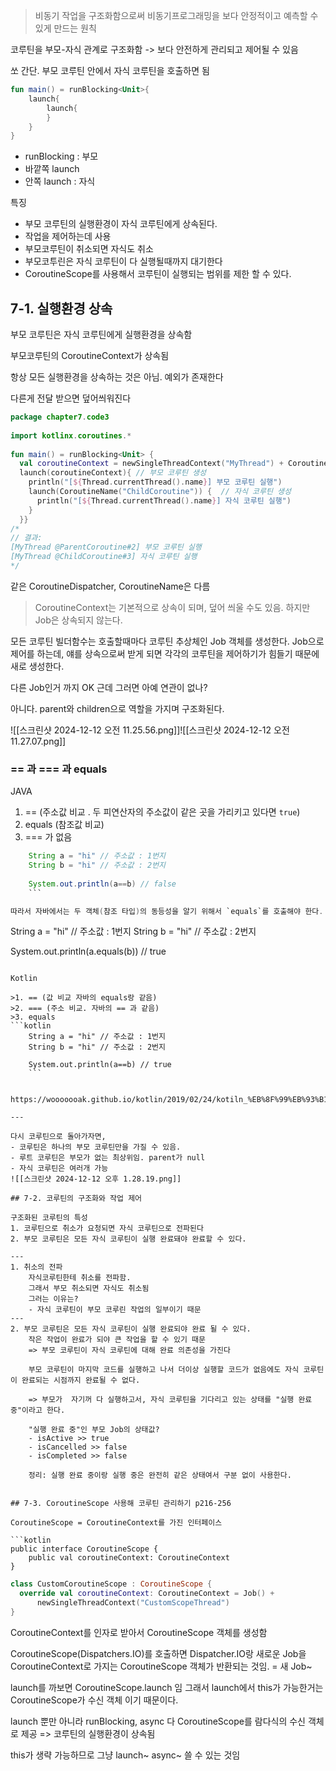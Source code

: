 > 비동기 작업을 구조화함으로써 비동기프로그래밍을 보다 안정적이고 예측할 수 있게 만드는 원칙

코루틴을 부모-자식 관계로 구조화함 -> 보다 안전하게 관리되고 제어될 수 있음

쏘 간단.
부모 코루틴 안에서 자식 코루틴을 호출하면 됨

```kotlin
fun main() = runBlocking<Unit>{
	launch{
		launch{
		}
	}
}
```
- runBlocking : 부모
- 바깥쪽 launch
- 안쪽 launch : 자식



특징
- 부모 코루틴의 실행환경이 자식 코루틴에게 상속된다.
- 작업을 제어하는데 사용
- 부모코루틴이 취소되면 자식도 취소
- 부모코투린은 자식 코루틴이 다 실행될때까지 대기한다
- CoroutineScope를 사용해서 코루틴이 실행되는 범위를 제한 할 수 있다.

## 7-1. 실행환경 상속

부모 코루틴은 자식 코루틴에게 실행환경을 상속함

부모코루틴의 CoroutineContext가 상속됨


항상 모든 실행환경을 상속하는 것은 아님. 예외가 존재한다

다른게 전달 받으면 덮어씌워진다



```kotlin
package chapter7.code3  
  
import kotlinx.coroutines.*  
  
fun main() = runBlocking<Unit> {  
  val coroutineContext = newSingleThreadContext("MyThread") + CoroutineName("ParentCoroutine")  
  launch(coroutineContext){ // 부모 코루틴 생성  
    println("[${Thread.currentThread().name}] 부모 코루틴 실행")  
    launch(CoroutineName("ChildCoroutine")) {  // 자식 코루틴 생성  
      println("[${Thread.currentThread().name}] 자식 코루틴 실행")  
    }  
  }}  
/*  
// 결과:  
[MyThread @ParentCoroutine#2] 부모 코루틴 실행  
[MyThread @ChildCoroutine#3] 자식 코루틴 실행  
*/
```

같은 CoroutineDispatcher, CoroutineName은 다름

> CoroutineContext는 기본적으로 상속이 되며, 덮어 씌울 수도 있음. 하지만 Job은 상속되지 않는다. 

모든 코루틴 빌더함수는 호출할때마다 코루틴 추상체인 Job 객체를 생성한다.
Job으로 제어를 하는데, 얘를 상속으로써 받게 되면 각각의 코루틴을 제어하기가 힘들기 때문에 새로 생성한다.

다른 Job인거 까지 OK
근데 그러면 아예 연관이 없나?


아니다. parent와 children으로 역할을 가지며 구조화된다.

![[스크린샷 2024-12-12 오전 11.25.56.png]]![[스크린샷 2024-12-12 오전 11.27.07.png]]


### == 과 === 과 equals

   JAVA
   1. == (주소값 비교 . 두 피연산자의 주소값이 같은 곳을 가리키고 있다면 `true`)
   2. equals (참조값 비교)
   3. === 가 없음

```java
	String a = "hi" // 주소값 : 1번지
	String b = "hi" // 주소값 : 2번지
	
	System.out.println(a==b) // false
	```

따라서 자바에서는 두 객체(참조 타입)의 동등성을 알기 위해서 `equals`를 호출해야 한다.

```
String a = "hi" // 주소값 : 1번지
String b = "hi" // 주소값 : 2번지

System.out.println(a.equals(b)) // true
```

Kotlin

>1. == (값 비교 자바의 equals랑 같음) 
>2. === (주소 비교. 자바의 == 과 같음)
>3. equals
```kotlin
	String a = "hi" // 주소값 : 1번지
	String b = "hi" // 주소값 : 2번지
	
	System.out.println(a==b) // true
	```


https://wooooooak.github.io/kotlin/2019/02/24/kotiln_%EB%8F%99%EB%93%B1%EC%84%B1%EC%97%B0%EC%82%B0/

---

다시 코루틴으로 돌아가자면, 
- 코루틴은 하나의 부모 코루틴만을 가질 수 있음.
- 루트 코루틴은 부모가 없는 최상위임. parent가 null
- 자식 코루틴은 여러개 가능
![[스크린샷 2024-12-12 오후 1.28.19.png]]

## 7-2. 코루틴의 구조화와 작업 제어

구조화된 코루틴의 특성 
1. 코루틴으로 취소가 요청되면 자식 코루틴으로 전파된다
2. 부모 코루틴은 모든 자식 코루틴이 실행 완료돼야 완료할 수 있다.

---
1. 취소의 전파
	자식코루틴한테 취소를 전파함.
	그래서 부모 취소되면 자식도 취소됨
	그러는 이유는?
	- 자식 코루틴이 부모 코루린 작업의 일부이기 때문
---
2. 부모 코루틴은 모든 자식 코루틴이 실행 완료되야 완료 될 수 있다.
	작은 작업이 완료가 되야 큰 작업을 할 수 있기 때문
	=> 부모 코루틴이 자식 코루틴에 대해 완료 의존성을 가진다
	
	부모 코루틴이 마지막 코드를 실행하고 나서 더이상 실행할 코드가 없음에도 자식 코루틴이 완료되는 시점까지 완료될 수 없다. 
	
	=> 부모가  자기꺼 다 실행하고서, 자식 코루틴을 기다리고 있는 상태를 "실행 완료 중"이라고 한다.

	"실행 완료 중"인 부모 Job의 상태값?
	- isActive >> true
	- isCancelled >> false
	- isCompleted >> false 

	정리: 실행 완료 중이랑 실행 중은 완전히 같은 상태여서 구분 없이 사용한다.
	

## 7-3. CoroutineScope 사용해 코루틴 관리하기 p216-256

CoroutineScope = CoroutineContext를 가진 인터페이스

```kotlin
public interface CoroutineScope {
	public val coroutineContext: CoroutineContext
}
```

```kotlin
class CustomCoroutineScope : CoroutineScope {  
  override val coroutineContext: CoroutineContext = Job() +  
      newSingleThreadContext("CustomScopeThread")  
}
```

CoroutineContext를 인자로 받아서 CoroutineScope 객체를 생성함


CoroutineScope(Dispatchers.IO)를 호출하면 Dispatcher.IO랑 새로운 Job을 CoroutineContext로 가지는 CoroutineScope 객체가 반환되는 것임. = 새 Job~

launch를 까보면
CoroutineScope.launch 임 그래서 launch에서 this가 가능한거는 CoroutineScope가 수신 객체 이기 때문이다.

launch 뿐만 아니라 runBlocking, async 다 CoroutineScope를 람다식의 수신 객체로 제공 => 코루틴의 실행환경이 상속됨


this가 생략 가능하므로 그냥 launch~ async~ 쓸 수 있는 것임


